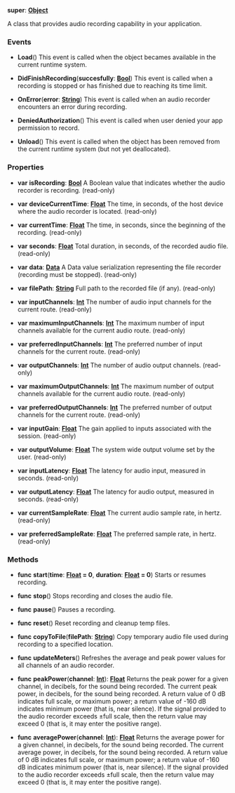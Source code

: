 **super**: **[Object](Object.md)**

A class that provides audio recording capability in your application.

### Events

* **Load**()
This event is called when the object becames available in the current runtime system.

* **DidFinishRecording**(**succesfully**: **[Bool](../gravity/types.md)**)
This event is called when a recording is stopped or has finished due to reaching its time limit.

* **OnError**(**error**: **[String](../gravity/types.md)**)
This event is called when an audio recorder encounters an error during recording.

* **DeniedAuthorization**()
This event is called when user denied your app permission to record.

* **Unload**()
This event is called when the object has been removed from the current runtime system (but not yet deallocated).



### Properties

* **var** **isRecording**: **[Bool](../gravity/types.md)**
A Boolean value that indicates whether the audio recorder is recording. \(read-only\)

* **var** **deviceCurrentTime**: **[Float](../gravity/types.md)**
The time, in seconds, of the host device where the audio recorder is located. \(read-only\)

* **var** **currentTime**: **[Float](../gravity/types.md)**
The time, in seconds, since the beginning of the recording. \(read-only\)

* **var** **seconds**: **[Float](../gravity/types.md)**
Total duration, in seconds, of the recorded audio file. \(read-only\)

* **var** **data**: **[Data](Data.md)**
A Data value serialization representing the file recorder (recording must be stopped). \(read-only\)

* **var** **filePath**: **[String](../gravity/types.md)**
Full path to the recorded file (if any). \(read-only\)

* **var** **inputChannels**: **[Int](../gravity/types.md)**
The number of audio input channels for the current route. \(read-only\)

* **var** **maximumInputChannels**: **[Int](../gravity/types.md)**
The maximum number of input channels available for the current audio route. \(read-only\)

* **var** **preferredInputChannels**: **[Int](../gravity/types.md)**
The preferred number of input channels for the current route. \(read-only\)

* **var** **outputChannels**: **[Int](../gravity/types.md)**
The number of audio output channels. \(read-only\)

* **var** **maximumOutputChannels**: **[Int](../gravity/types.md)**
The maximum number of output channels available for the current audio route. \(read-only\)

* **var** **preferredOutputChannels**: **[Int](../gravity/types.md)**
The preferred number of output channels for the current route. \(read-only\)

* **var** **inputGain**: **[Float](../gravity/types.md)**
The gain applied to inputs associated with the session. \(read-only\)

* **var** **outputVolume**: **[Float](../gravity/types.md)**
The system wide output volume set by the user. \(read-only\)

* **var** **inputLatency**: **[Float](../gravity/types.md)**
The latency for audio input, measured in seconds. \(read-only\)

* **var** **outputLatency**: **[Float](../gravity/types.md)**
The latency for audio output, measured in seconds. \(read-only\)

* **var** **currentSampleRate**: **[Float](../gravity/types.md)**
The current audio sample rate, in hertz. \(read-only\)

* **var** **preferredSampleRate**: **[Float](../gravity/types.md)**
The preferred sample rate, in hertz. \(read-only\)



### Methods

* **func** **start**(**time**: **[Float](../gravity/types.md) = 0**, **duration**: **[Float](../gravity/types.md) = 0**)
Starts or resumes recording.

* **func** **stop**()
Stops recording and closes the audio file.

* **func** **pause**()
Pauses a recording.

* **func** **reset**()
Reset recording and cleanup temp files.

* **func** **copyToFile**(**filePath**: **[String](../gravity/types.md)**)
Copy temporary audio file used during recording to a specified location.

* **func** **updateMeters**()
Refreshes the average and peak power values for all channels of an audio recorder.

* **func** **peakPower**(**channel**: **[Int](../gravity/types.md)**): <strong>[Float](../gravity/types.md)</strong> 
Returns the peak power for a given channel, in decibels, for the sound being recorded. The current peak power, in decibels, for the sound being recorded. A return value of 0 dB indicates full scale, or maximum power; a return value of -160 dB indicates minimum power (that is, near silence). If the signal provided to the audio recorder exceeds ±full scale, then the return value may exceed 0 (that is, it may enter the positive range).

* **func** **averagePower**(**channel**: **[Int](../gravity/types.md)**): <strong>[Float](../gravity/types.md)</strong> 
Returns the average power for a given channel, in decibels, for the sound being recorded. The current average power, in decibels, for the sound being recorded. A return value of 0 dB indicates full scale, or maximum power; a return value of -160 dB indicates minimum power (that is, near silence). If the signal provided to the audio recorder exceeds ±full scale, then the return value may exceed 0 (that is, it may enter the positive range).






